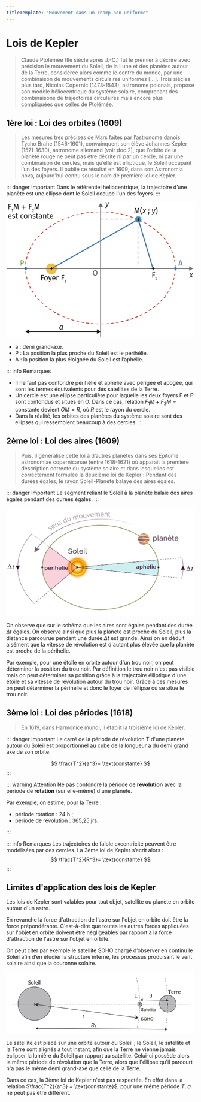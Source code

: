```yaml
---
titleTemplate: "Mouvement dans un champ non uniforme"
---
```


# Lois de Kepler

> Claude Ptolémée (IIè siècle après J.-C.) fut le premier à décrire avec précision le mouvement du Soleil, de la Lune et des planètes autour de la Terre, considérée alors comme le centre du monde, par une combinaison de mouvements circulaires uniformes […].
> Trois siècles plus tard, Nicolas Copernic (1473-1543), astronome polonais, propose son modèle héliocentrique du système solaire, comprenant des combinaisons de trajectoires circulaires mais encore plus compliquées que celles de Ptolémée.


## 1ère loi : Loi des orbites (1609)

> Les mesures très précises de Mars faites par l’astronome danois Tycho Brahe (1546-1601), convainquent son élève Johannes Kepler (1571-1630), astronome allemand (voir doc.2), que l’orbite de la planète rouge ne peut pas être décrite ni par un cercle, ni par une combinaison de cercles, mais qu’elle est elliptique, le Soleil occupant l’un des foyers. Il publie ce résultat en 1609, dans son Astronomia nova, aujourd’hui connu sous le nom de première loi de Kepler.

::: danger Important
Dans le référentiel héliocentrique, la trajectoire d’une planète est une ellipse dont le Soleil occupe l'un des foyers.
:::

![Propriétés d'une éllipse](/images/cours/ellipse-helios.png "Propriétés d'une éllipse - source : LeLivreScolaire")

- a : demi grand-axe.
- P : La position la plus proche du Soleil est le périhélie.
- A : la position la plus éloignée du Soleil est l’aphélie.

::: info Remarques
- Il ne faut pas confondre périhélie et aphélie avec périgée et apogée, qui sont les termes équivalents pour des satellites de la Terre.
- Un cercle est une ellipse particulière pour laquelle les deux foyers F et F’ sont confondus et situés en O. Dans ce cas, relation $F_1M + F_2M = \text{constante}$ devient $OM = R$, où $R$ est le rayon du cercle.
- Dans la réalité, les orbites des planètes du système solaire sont des ellipses qui ressemblent beaucoup à des cercles.
:::

## 2ème loi : Loi des aires (1609)

> Puis, il généralise cette loi à d’autres planètes dans ses Epitome astronomiae copernicanae (entre 1618-1621) où apparait la première description correcte du système solaire et dans lesquelles est correctement formulée la deuxième loi de Kepler : Pendant des durées égales, le rayon Soleil-Planète balaye des aires égales.

::: danger Important
Le segment reliant le Soleil à la planète balaie des aires égales pendant des durées égales.
:::

![Lois des aires](/images/cours/kepler-aires.png "Lois des aires - source : Maxicours")

On observe que sur le schéma que les aires sont égales pendant des durée $\Delta t$ égales. On observe ainsi que plus la planète est proche du Soleil, plus la distance parcourue pendant une durée $\Delta t$ est grande. Ainsi on en déduit aisément que la vitesse de révolution est d'autant plus élevée que la planète est proche de la périhélie.

Par exemple, pour une étoile en orbite autour d'un trou noir, on peut déterminer la position du trou noir. Par définition le trou noir n'est pas visible mais on peut déterminer sa position grâce à la trajectoire élliptique d'une étoile et sa vitesse de révolution autour du trou noir. Grâce à ces mesures on peut déterminer la périhélie et donc le foyer de l'éllipse où se situe le trou noir.

## 3ème loi : Loi des périodes (1618)

> En 1619, dans Harmonice mundi, il établit la troisième loi de Kepler.

::: danger Important
Le carré de la période de révolution T d'une planète autour du Soleil est proportionnel au cube de la longueur a du demi grand axe de son orbite.

$$
\frac{T^2}{a^3}= \text{constante}
$$
:::

::: warning Attention
Ne pas confondre la période de **révolution** avec la période de **rotation** (sur elle-même) d'une planète.

Par exemple, on estime, pour la Terre :
- période rotation : 24 h ;
- période de révolution : 365,25 jrs.

:::

::: info Remarques
Les trajectoires de faible excentricité peuvent être modélisées par des cercles. La 3ème loi de Kepler s’ecrit alors :
$$
\frac{T^2}{R^3}= \text{constante}
$$
:::

## Limites d'application des lois de Kepler

Les lois de Kepler sont valables pour tout objet, satellite ou planète en orbite autour d'un astre.

En revanche la force d'attraction de l'astre sur l'objet en orbite doit être la force prépondérante. C'est-à-dire que toutes les autres forces appliquées sur l'objet en orbite doivent être négligeables par rapport à la force d'attraction de l'astre sur l'objet en orbite.

On peut citer par exemple le satellite SOHO chargé d’observer en continu le Soleil afin d’en étudier la structure
interne, les processus produisant le vent solaire ainsi que la couronne solaire.

![Lois des aires](/images/cours/kepler-soho.png "Lois des aires - source : Maxicours")

Le satellite est placé sur une orbite autour du Soleil ; le Soleil, le satellite et la Terre sont alignés à tout instant, afin que la Terre ne vienne jamais éclipser la lumière du Soleil par rapport au satellite. Celui-ci possède alors la même période de révolution que la Terre, alors que l'éllipse qu'il parcourt n'a pas le même demi grand-axe que celle de la Terre.

Dans ce cas, la 3ème loi de Kepler n'est pas respectée. En effet dans la relation $\frac{T^2}{a^3} = \text{constante}$, pour une même période $T$, $a$ ne peut pas être différent.
